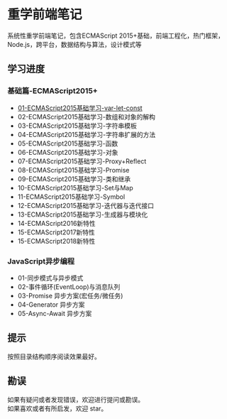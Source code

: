 # 重学前端笔记
系统性重学前端笔记，包含ECMAScript 2015+基础，前端工程化，热门框架，Node.js，跨平台，数据结构与算法，设计模式等

## 学习进度
### 基础篇-ECMAScript2015+
  * [01-ECMAScript2015基础学习-var-let-const](https://github.com/TankCJZ/Relearn-Web/blob/main/01-%E5%9F%BA%E7%A1%80-ECMAScript-2015%2B%E5%9F%BA%E7%A1%80%E5%AD%A6%E4%B9%A0/01-ECMAScript2015%E5%9F%BA%E7%A1%80%E5%AD%A6%E4%B9%A0-var-let-const.md)
  * 02-ECMAScript2015基础学习-数组和对象的解构
  * 03-ECMAScript2015基础学习-字符串模板
  * 04-ECMAScript2015基础学习-字符串扩展的方法
  * 05-ECMAScript2015基础学习-函数
  * 06-ECMAScript2015基础学习-对象
  * 07-ECMAScript2015基础学习-Proxy+Reflect
  * 08-ECMAScript2015基础学习-Promise
  * 09-ECMAScript2015基础学习-类和继承
  * 10-ECMAScript2015基础学习-Set与Map
  * 11-ECMAScript2015基础学习-Symbol
  * 12-ECMAScript2015基础学习-迭代器与迭代接口
  * 13-ECMAScript2015基础学习-生成器与模块化
  * 14-ECMAScript2016新特性
  * 15-ECMAScript2017新特性
  * 15-ECMAScript2018新特性
### JavaScript异步编程
  * 01-同步模式与异步模式
  * 02-事件循环(EventLoop)与消息队列
  * 03-Promise 异步方案(宏任务/微任务)
  * 04-Generator 异步方案
  * 05-Async-Await 异步方案

  
## 提示

按照目录结构顺序阅读效果最好。

## 勘误
如果有疑问或者发现错误，欢迎进行提问或勘误。   
如果喜欢或者有所启发，欢迎 star。